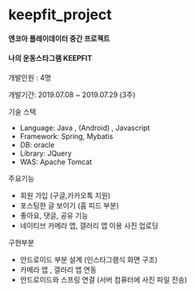 # keepfit_project

#### 엔코아 플레이데이터 중간 프로젝트

#### 나의 운동스타그램 KEEPFIT

개발인원 : 4명

개발기간: 2019.07.08 ~ 2019.07.29 (3주)

기술 스택

  - Language: Java , (Android) , Javascript
  - Framework: Spring, Mybatis
  - DB: oracle
  - Library: JQuery
  - WAS: Apache Tomcat

주요기능

  - 회원 가입 (구글,카카오톡 지원)
  - 포스팅한 글 보이기 (홈 피드 부분)
  - 좋아요, 댓글, 공유 기능
  - 네이티브 카메라 앱, 갤러리 앱 이용 사진 업로딩

구현부분

  - 안드로이드 부분 설계 (인스타그램식 화면 구조)
  - 카메라 앱 , 갤러리 앱 연동
  - 안드로이드와 스프링 연결 (서버 컴퓨터에 사진 파일 전송)
